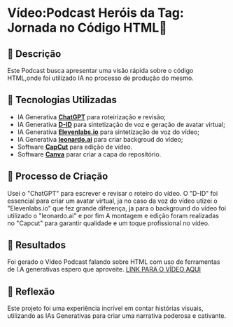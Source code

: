 # Vídeo:Podcast Heróis da Tag: Jornada no Código HTML🎥

## 📒 Descrição
Este Podcast busca  apresentar uma visão rápida sobre o código HTML,onde foi utilizado IA no processo de produção do mesmo.

## 🤖 Tecnologias Utilizadas
- IA Generativa **[ChatGPT](https://chat.openai.com)** para roteirização e revisão;
- IA Generativa **[D-ID](https://www.d-id.com)** para sintetização de voz e geração de avatar virtual;
- IA Generativa **[Elevenlabs.io](https://elevenlabs.io/)** para sintetização de voz do vídeo;
- IA Generativa **[leonardo.ai](https://leonardo.ai/)** para criar backgroud do vídeo;
- Software **[CapCut](https://www.capcut.com)** para edição de vídeo.
- Software **[Canva](https://www.canva.com)** parar criar a capa do repositório.

## 🧐 Processo de Criação
Usei o "ChatGPT" para escrever e revisar o roteiro do vídeo. O "D-ID" foi essencial para criar um avatar virtual, ja no caso da voz do vídeo utizei o "Elevenlabs.io" que fez grande diferença, ja para o background do vídeo foi utilizado o "leonardo.ai" e por fim 
A montagem e edição foram realizadas no "Capcut" para garantir qualidade e um toque profissional no vídeo.

## 🚀 Resultados
Foi gerado o Vídeo Podcast falando sobre HTML  com uso de ferramentas de I.A generativas espero que aproveite.
[LINK PARA O VÍDEO AQUI](https://drive.google.com/file/d/1oKxThupZ-PmV7Dlh56LZ9nqcHajl3Dh_/view?usp=sharing)

## 💭 Reflexão
Este projeto foi uma experiência incrível em contar histórias visuais, utilizando as IAs Generativas para criar uma narrativa poderosa e cativante.
